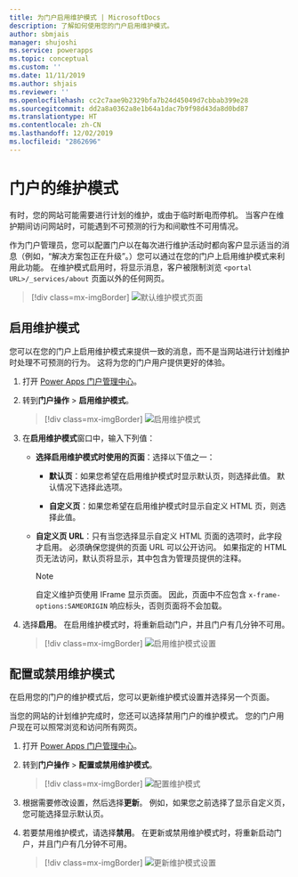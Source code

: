 ```yaml
---
title: 为门户启用维护模式 | MicrosoftDocs
description: 了解如何使用您的门户启用维护模式。
author: sbmjais
manager: shujoshi
ms.service: powerapps
ms.topic: conceptual
ms.custom: ''
ms.date: 11/11/2019
ms.author: shjais
ms.reviewer: ''
ms.openlocfilehash: cc2c7aae9b2329bfa7b24d45049d7cbbab399e28
ms.sourcegitcommit: dd2a8a0362a8e1b64a1dac7b9f98d43da8d0bd87
ms.translationtype: HT
ms.contentlocale: zh-CN
ms.lasthandoff: 12/02/2019
ms.locfileid: "2862696"
---
```

# <a name="maintenance-mode-for-a-portal"></a>门户的维护模式

有时，您的网站可能需要进行计划的维护，或由于临时断电而停机。 当客户在维护期间访问网站时，可能遇到不可预测的行为和间歇性不可用情况。 

作为门户管理员，您可以配置门户以在每次进行维护活动时都向客户显示适当的消息（例如，“解决方案包正在升级”。）您可以通过在您的门户上启用维护模式来利用此功能。 在维护模式启用时，将显示消息，客户被限制浏览 `<portal URL>/_services/about` 页面以外的任何网页。

> [!div class=mx-imgBorder]
> ![默认维护模式页面](../media/default-maint-page.png "默认维护模式页面")

## <a name="enable-maintenance-mode"></a>启用维护模式

您可以在您的门户上启用维护模式来提供一致的消息，而不是当网站进行计划维护时处理不可预测的行为。 这将为您的门户用户提供更好的体验。

1. 打开 [Power Apps 门户管理中心](admin-overview.md)。

3. 转到**门户操作** > **启用维护模式**。

    > [!div class=mx-imgBorder]
    > ![启用维护模式](../media/enable-maint-mode-button.png "启用维护模式")

4. 在**启用维护模式**窗口中，输入下列值：
    - **选择启用维护模式时使用的页面**：选择以下值之一：

        - **默认页**：如果您希望在启用维护模式时显示默认页，则选择此值。 默认情况下选择此选项。

        - **自定义页**：如果您希望在启用维护模式时显示自定义 HTML 页，则选择此值。

    - **自定义页 URL**：只有当您选择显示自定义 HTML 页面的选项时，此字段才启用。 必须确保您提供的页面 URL 可以公开访问。 如果指定的 HTML 页无法访问，默认页将显示，其中包含为管理员提供的注释。

        > [!NOTE]
        > 自定义维护页使用 IFrame 显示页面。 因此，页面中不应包含 `x-frame-options:SAMEORIGIN` 响应标头，否则页面将不会加载。

5. 选择**启用**。 在启用维护模式时，将重新启动门户，并且门户有几分钟不可用。 

    > [!div class=mx-imgBorder]
    > ![启用维护模式设置](../media/enable-maint-mode.png "启用维护模式设置")

## <a name="configure-or-disable-maintenance-mode"></a>配置或禁用维护模式

在启用您的门户的维护模式后，您可以更新维护模式设置并选择另一个页面。

当您的网站的计划维护完成时，您还可以选择禁用门户的维护模式。 您的门户用户现在可以照常浏览和访问所有网页。

1. 打开 [Power Apps 门户管理中心](admin-overview.md)。

2. 转到**门户操作** > **配置或禁用维护模式**。

    > [!div class=mx-imgBorder]
    > ![配置维护模式](../media/configure-maint-mode-button.png "配置维护模式")

3. 根据需要修改设置，然后选择**更新**。 例如，如果您之前选择了显示自定义页，您可能选择显示默认页。

4. 若要禁用维护模式，请选择**禁用**。 在更新或禁用维护模式时，将重新启动门户，并且门户有几分钟不可用。

    > [!div class=mx-imgBorder]
    > ![更新维护模式设置](../media/configure-maint-mode.png "更新维护模式设置")

